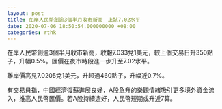 ```yaml
---
layout: post
title: 在岸人民幣創逾3個半月收市新高　上試7.02水平
date: 2020-07-06 18:50:54.000000000 +08:00
categories: rthk
---
```


在岸人民幣創逾3個半月收市新高，收報7.033兌1美元，較上個交易日升350點子，升幅0.5%。匯價在夜市時段進一步升至7.02水平。

離岸價高見7.0205兌1美元，升超過460點子，升幅近0.7%。

有交易員指，中國經濟復蘇進展良好，A股急升的樂觀情緒吸引更多境外資金流入，推高人民幣匯價。若A股持續造好，人民幣短期或升近7算。
